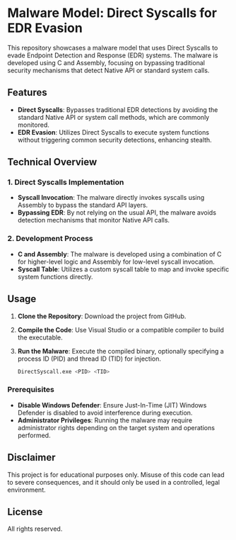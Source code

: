# Malware Model: Direct Syscalls for EDR Evasion

This repository showcases a malware model that uses Direct Syscalls to evade Endpoint Detection and Response (EDR) systems. The malware is developed using C and Assembly, focusing on bypassing traditional security mechanisms that detect Native API or standard system calls.

## Features

- **Direct Syscalls**: Bypasses traditional EDR detections by avoiding the standard Native API or system call methods, which are commonly monitored.
- **EDR Evasion**: Utilizes Direct Syscalls to execute system functions without triggering common security detections, enhancing stealth.

## Technical Overview

### 1. Direct Syscalls Implementation
- **Syscall Invocation**: The malware directly invokes syscalls using Assembly to bypass the standard API layers.
- **Bypassing EDR**: By not relying on the usual API, the malware avoids detection mechanisms that monitor Native API calls.

### 2. Development Process
- **C and Assembly**: The malware is developed using a combination of C for higher-level logic and Assembly for low-level syscall invocation.
- **Syscall Table**: Utilizes a custom syscall table to map and invoke specific system functions directly.

## Usage

1. **Clone the Repository**: Download the project from GitHub.
2. **Compile the Code**: Use Visual Studio or a compatible compiler to build the executable.
3. **Run the Malware**: Execute the compiled binary, optionally specifying a process ID (PID) and thread ID (TID) for injection.

    ```bash
    DirectSyscall.exe <PID> <TID>
    ```

### Prerequisites

- **Disable Windows Defender**: Ensure Just-In-Time (JIT) Windows Defender is disabled to avoid interference during execution.
- **Administrator Privileges**: Running the malware may require administrator rights depending on the target system and operations performed.

## Disclaimer

This project is for educational purposes only. Misuse of this code can lead to severe consequences, and it should only be used in a controlled, legal environment.

## License

All rights reserved.


